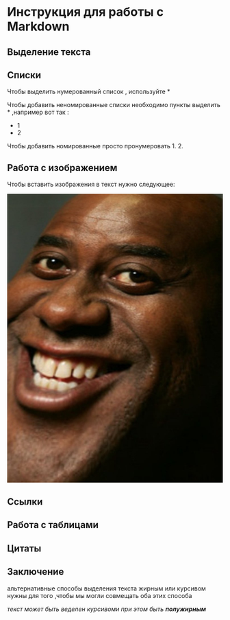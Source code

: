 # Инструкция для работы с Markdown

## Выделение текста

## Списки
Чтобы выделить нумерованный список , используйте *

Чтобы добавить неномированные списки необходимо пункты выделить * ,например вот так :
* 1
* 2

Чтобы добавить номированные просто пронумеровать 
1. 
2. 

## Работа с изображением

Чтобы вставить изображения в текст нужно следующее:


![Я устал](xrr.jpg.jpg)

## Ссылки

## Работа с таблицами

## Цитаты 

## Заключение 

альтернативные способы выделения текста жирным или курсивом нужны для того ,чтобы мы могли совмещать оба этих способа 

_текст может быть веделен курсивоми при этом быть **полужирным**_